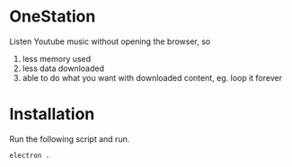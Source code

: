 # OneStation

Listen Youtube music without opening the browser, so

1. less memory used
1. less data downloaded
1. able to do what you want with downloaded content, eg. loop it forever

# Installation

Run the following script and run.

```bash
electron .
```
